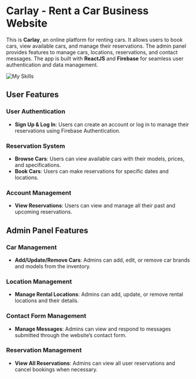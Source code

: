 # Carlay - Rent a Car Business Website

This is **Carlay**, an online platform for renting cars. It allows users to book cars, view available cars, and manage their reservations. The admin panel provides features to manage cars, locations, reservations, and contact messages. The app is built with **ReactJS** and **Firebase** for seamless user authentication and data management.

![My Skills](https://skillicons.dev/icons?i=react,firebase,bootstrap,figma&theme=light)

## User Features

### User Authentication
- **Sign Up & Log In**: Users can create an account or log in to manage their reservations using Firebase Authentication.

### Reservation System
- **Browse Cars**: Users can view available cars with their models, prices, and specifications.
- **Book Cars**: Users can make reservations for specific dates and locations.

### Account Management
- **View Reservations**: Users can view and manage all their past and upcoming reservations.

## Admin Panel Features

### Car Management
- **Add/Update/Remove Cars**: Admins can add, edit, or remove car brands and models from the inventory.

### Location Management
- **Manage Rental Locations**: Admins can add, update, or remove rental locations and their details.

### Contact Form Management
- **Manage Messages**: Admins can view and respond to messages submitted through the website’s contact form.

### Reservation Management
- **View All Reservations**: Admins can view all user reservations and cancel bookings when necessary.
